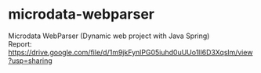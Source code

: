 # microdata-webparser
Microdata WebParser (Dynamic web project with Java Spring)
</br>Report: https://drive.google.com/file/d/1m9jkFynlPG05iuhd0uUUo1lI6D3Xqslm/view?usp=sharing
